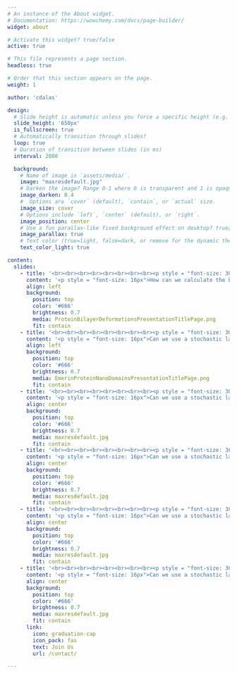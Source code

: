 ```yaml
---
# An instance of the About widget.
# Documentation: https://wowchemy.com/docs/page-builder/
widget: about

# Activate this widget? true/false
active: true

# This file represents a page section.
headless: true

# Order that this section appears on the page.
weight: 1

author: 'cdalas'

design:
  # Slide height is automatic unless you force a specific height (e.g. '400px')
  slide_height: '650px'
  is_fullscreen: true
  # Automatically transition through slides?
  loop: true
  # Duration of transition between slides (in ms)
  interval: 2000

  background:
    # Name of image in `assets/media/`.
    image: "maxresdefault.jpg"
    # Darken the image? Range 0-1 where 0 is transparent and 1 is opaque.
    image_darken: 0.4
    #  Options are `cover` (default), `contain`, or `actual` size.
    image_size: cover
    # Options include `left`, `center` (default), or `right`.
    image_position: center
    # Use a fun parallax-like fixed background effect on desktop? true/false
    image_parallax: true
    # Text color (true=light, false=dark, or remove for the dynamic theme color).
    text_color_light: true

content:
  slides:
    - title: '<br><br><br><br><br><br><br><br><p style = "font-size: 30px">Protein-induced bilayer deformations</p>'
      content: '<p style = "font-size: 16px">How can we calculate the bilayer deformations for the protein shapes obtained from structural biology?</p>'
      align: left
      background:
        position: top
        color: '#666'
        brightness: 0.7
        media: ProteinBilayerDeformationsPresentationTitlePage.png
        fit: contain
    - title: '<br><br><br><br><br><br><br><br><p style = "font-size: 30px">Stochastic lattice model for emerin nanodomains</p>'
      content: '<p style = "font-size: 16px">Can we use a stochastic lattice model to study how defective emerin organization and self-assembly can produce muscle degenerative diseases?</p>'
      align: left
      background:
        position: top
        color: '#666'
        brightness: 0.7
        media: EmerinProteinNanoDomainsPresentationTitlePage.png
        fit: contain
    - title: '<br><br><br><br><br><br><br><br><p style = "font-size: 30px">Stochastic lattice model for emerin nanodomains</p>'
      content: '<p style = "font-size: 16px">Can we use a stochastic lattice model to study how defective emerin organization and self-assembly can produce muscle degenerative diseases?</p>'
      align: center
      background:
        position: top
        color: '#666'
        brightness: 0.7
        media: maxresdefault.jpg
        fit: contain
    - title: '<br><br><br><br><br><br><br><br><p style = "font-size: 30px">Stochastic lattice model for emerin nanodomains</p>'
      content: '<p style = "font-size: 16px">Can we use a stochastic lattice model to study how defective emerin organization and self-assembly can produce muscle degenerative diseases?</p>'
      align: center
      background:
        position: top
        color: '#666'
        brightness: 0.7
        media: maxresdefault.jpg
        fit: contain
    - title: '<br><br><br><br><br><br><br><br><p style = "font-size: 30px">Stochastic lattice model for emerin nanodomains</p>'
      content: '<p style = "font-size: 16px">Can we use a stochastic lattice model to study how defective emerin organization and self-assembly can produce muscle degenerative diseases?</p>'
      align: center
      background:
        position: top
        color: '#666'
        brightness: 0.7
        media: maxresdefault.jpg
        fit: contain
    - title: '<br><br><br><br><br><br><br><br><p style = "font-size: 30px">Stochastic lattice model for emerin nanodomains</p>'
      content: '<p style = "font-size: 16px">Can we use a stochastic lattice model to study how defective emerin organization and self-assembly can produce muscle degenerative diseases?</p>'
      align: center
      background:
        position: top
        color: '#666'
        brightness: 0.7
        media: maxresdefault.jpg
        fit: contain
      link:
        icon: graduation-cap
        icon_pack: fas
        text: Join Us
        url: /contact/

---
```

